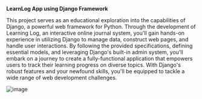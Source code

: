 ****LearnLog App using Django Framework****

This project serves as an educational exploration into the capabilities of Django, a powerful web framework for Python. Through the development of Learning Log, an interactive online journal system, you'll gain hands-on experience in utilizing Django to manage data, construct web pages, and handle user interactions. By following the provided specifications, defining essential models, and leveraging Django's built-in admin system, you'll embark on a journey to create a fully-functional application that empowers users to track their learning progress on diverse topics. With Django's robust features and your newfound skills, you'll be equipped to tackle a wide range of web development challenges.


![image](https://github.com/afrah10shabbeer/Learn-Log/assets/50787871/077281a2-ba07-4876-ab6c-3c19fa73574e)


